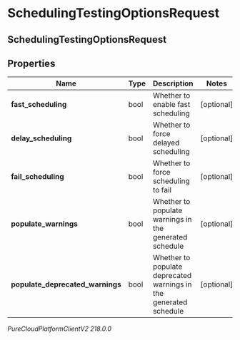 # SchedulingTestingOptionsRequest

## SchedulingTestingOptionsRequest

## Properties

|Name | Type | Description | Notes|
|------------ | ------------- | ------------- | -------------|
| **fast_scheduling** | bool | Whether to enable fast scheduling | [optional] |
| **delay_scheduling** | bool | Whether to force delayed scheduling | [optional] |
| **fail_scheduling** | bool | Whether to force scheduling to fail | [optional] |
| **populate_warnings** | bool | Whether to populate warnings in the generated schedule | [optional] |
| **populate_deprecated_warnings** | bool | Whether to populate deprecated warnings in the generated schedule | [optional] |



_PureCloudPlatformClientV2 218.0.0_
